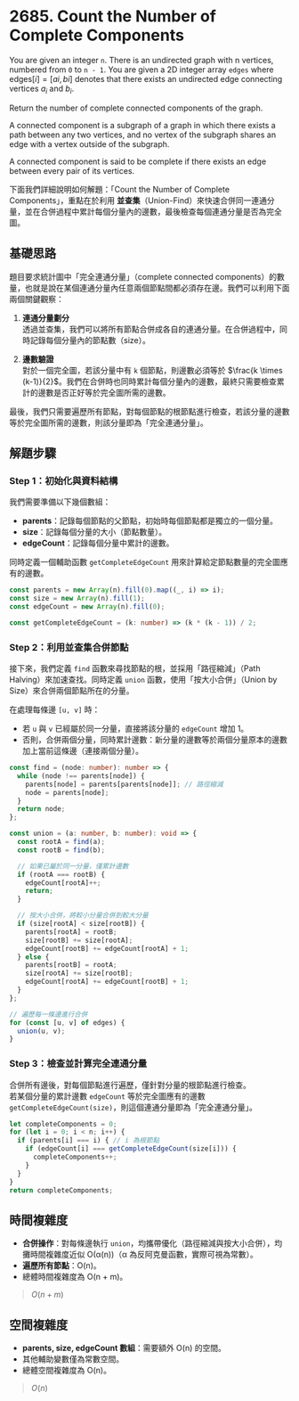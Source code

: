 # 2685. Count the Number of Complete Components

You are given an integer `n`. 
There is an undirected graph with n vertices, numbered from `0` to `n - 1`. 
You are given a 2D integer array `edges` where $\text{edges}[i] = [ai, bi]$ denotes that 
there exists an undirected edge connecting vertices $a_i$ and $b_i$.

Return the number of complete connected components of the graph.

A connected component is a subgraph of a graph in which there exists a path between any two vertices, 
and no vertex of the subgraph shares an edge with a vertex outside of the subgraph.

A connected component is said to be complete if there exists an edge between every pair of its vertices.

下面我們詳細說明如何解題：「Count the Number of Complete Components」，重點在於利用 **並查集**（Union-Find）來快速合併同一連通分量，並在合併過程中累計每個分量內的邊數，最後檢查每個連通分量是否為完全圖。

## 基礎思路

題目要求統計圖中「完全連通分量」（complete connected components）的數量，也就是說在某個連通分量內任意兩個節點間都必須存在邊。我們可以利用下面兩個關鍵觀察：

1. **連通分量劃分**  
   透過並查集，我們可以將所有節點合併成各自的連通分量。在合併過程中，同時記錄每個分量內的節點數（size）。

2. **邊數驗證**  
   對於一個完全圖，若該分量中有 `k` 個節點，則邊數必須等於 $\frac{k \times (k-1)}{2}$。我們在合併時也同時累計每個分量內的邊數，最終只需要檢查累計的邊數是否正好等於完全圖所需的邊數。

最後，我們只需要遍歷所有節點，對每個節點的根節點進行檢查，若該分量的邊數等於完全圖所需的邊數，則該分量即為「完全連通分量」。

## 解題步驟

### Step 1：初始化與資料結構

我們需要準備以下幾個數組：
- **parents**：記錄每個節點的父節點，初始時每個節點都是獨立的一個分量。
- **size**：記錄每個分量的大小（節點數量）。
- **edgeCount**：記錄每個分量中累計的邊數。

同時定義一個輔助函數 `getCompleteEdgeCount` 用來計算給定節點數量的完全圖應有的邊數。

```typescript
const parents = new Array(n).fill(0).map((_, i) => i);
const size = new Array(n).fill(1);
const edgeCount = new Array(n).fill(0);

const getCompleteEdgeCount = (k: number) => (k * (k - 1)) / 2;
```

### Step 2：利用並查集合併節點

接下來，我們定義 `find` 函數來尋找節點的根，並採用「路徑縮減」（Path Halving）來加速查找。同時定義 `union` 函數，使用「按大小合併」（Union by Size）來合併兩個節點所在的分量。

在處理每條邊 `[u, v]` 時：
- 若 `u` 與 `v` 已經屬於同一分量，直接將該分量的 `edgeCount` 增加 1。
- 否則，合併兩個分量，同時累計邊數：新分量的邊數等於兩個分量原本的邊數加上當前這條邊（連接兩個分量）。

```typescript
const find = (node: number): number => {
  while (node !== parents[node]) {
    parents[node] = parents[parents[node]]; // 路徑縮減
    node = parents[node];
  }
  return node;
};

const union = (a: number, b: number): void => {
  const rootA = find(a);
  const rootB = find(b);

  // 如果已屬於同一分量，僅累計邊數
  if (rootA === rootB) {
    edgeCount[rootA]++;
    return;
  }

  // 按大小合併，將較小分量合併到較大分量
  if (size[rootA] < size[rootB]) {
    parents[rootA] = rootB;
    size[rootB] += size[rootA];
    edgeCount[rootB] += edgeCount[rootA] + 1;
  } else {
    parents[rootB] = rootA;
    size[rootA] += size[rootB];
    edgeCount[rootA] += edgeCount[rootB] + 1;
  }
};

// 遍歷每一條邊進行合併
for (const [u, v] of edges) {
  union(u, v);
}
```

### Step 3：檢查並計算完全連通分量

合併所有邊後，對每個節點進行遍歷，僅針對分量的根節點進行檢查。  
若某個分量的累計邊數 `edgeCount` 等於完全圖應有的邊數 `getCompleteEdgeCount(size)`，則這個連通分量即為「完全連通分量」。

```typescript
let completeComponents = 0;
for (let i = 0; i < n; i++) {
  if (parents[i] === i) { // i 為根節點
    if (edgeCount[i] === getCompleteEdgeCount(size[i])) {
      completeComponents++;
    }
  }
}
return completeComponents;
```

## 時間複雜度

- **合併操作**：對每條邊執行 `union`，均攜帶優化（路徑縮減與按大小合併），均攤時間複雜度近似 O(α(n))（α 為反阿克曼函數，實際可視為常數）。
- **遍歷所有節點**：O(n)。
- 總體時間複雜度為 O(n + m)。

> $O(n + m)$

## 空間複雜度

- **parents, size, edgeCount 數組**：需要額外 O(n) 的空間。
- 其他輔助變數僅為常數空間。
- 總體空間複雜度為 O(n)。

> $O(n)$
